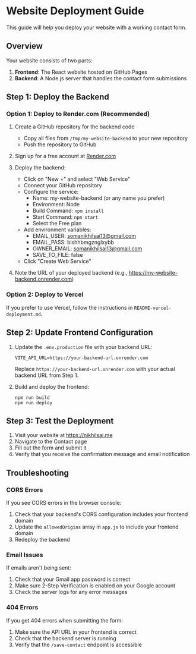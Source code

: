 # Website Deployment Guide

This guide will help you deploy your website with a working contact form.

## Overview

Your website consists of two parts:
1. **Frontend**: The React website hosted on GitHub Pages
2. **Backend**: A Node.js server that handles the contact form submissions

## Step 1: Deploy the Backend

### Option 1: Deploy to Render.com (Recommended)

1. Create a GitHub repository for the backend code
   - Copy all files from `/tmp/my-website-backend` to your new repository
   - Push the repository to GitHub

2. Sign up for a free account at [Render.com](https://render.com/)

3. Deploy the backend:
   - Click on "New +" and select "Web Service"
   - Connect your GitHub repository
   - Configure the service:
     - Name: my-website-backend (or any name you prefer)
     - Environment: Node
     - Build Command: `npm install`
     - Start Command: `npm start`
     - Select the Free plan
   - Add environment variables:
     - EMAIL_USER: somanikhilsai13@gmail.com
     - EMAIL_PASS: bishhbmgznglxybb
     - OWNER_EMAIL: somanikhilsai13@gmail.com
     - SAVE_TO_FILE: false
   - Click "Create Web Service"

4. Note the URL of your deployed backend (e.g., https://my-website-backend.onrender.com)

### Option 2: Deploy to Vercel

If you prefer to use Vercel, follow the instructions in `README-vercel-deployment.md`.

## Step 2: Update Frontend Configuration

1. Update the `.env.production` file with your backend URL:
   ```
   VITE_API_URL=https://your-backend-url.onrender.com
   ```
   Replace `https://your-backend-url.onrender.com` with your actual backend URL from Step 1.

2. Build and deploy the frontend:
   ```
   npm run build
   npm run deploy
   ```

## Step 3: Test the Deployment

1. Visit your website at https://nikhilsai.me
2. Navigate to the Contact page
3. Fill out the form and submit it
4. Verify that you receive the confirmation message and email notification

## Troubleshooting

### CORS Errors

If you see CORS errors in the browser console:

1. Check that your backend's CORS configuration includes your frontend domain
2. Update the `allowedOrigins` array in `app.js` to include your frontend domain
3. Redeploy the backend

### Email Issues

If emails aren't being sent:

1. Check that your Gmail app password is correct
2. Make sure 2-Step Verification is enabled on your Google account
3. Check the server logs for any error messages

### 404 Errors

If you get 404 errors when submitting the form:

1. Make sure the API URL in your frontend is correct
2. Check that the backend server is running
3. Verify that the `/save-contact` endpoint is accessible
